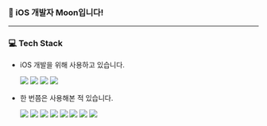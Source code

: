 ### 👋 iOS 개발자 Moon입니다!

---
### 💻 Tech Stack
- iOS 개발을 위해 사용하고 있습니다.

  ![](https://img.shields.io/badge/Swift-F05138?style=for-the-badge&logo=swift&logoColor=white)
  ![](https://img.shields.io/badge/Git-F05032?style=for-the-badge&logo=git&logoColor=white)
  ![](https://img.shields.io/badge/GitHub-181717?style=for-the-badge&logo=github&logoColor=white)
  ![](https://img.shields.io/badge/JSON-000000?style=for-the-badge&logo=json&logoColor=white)

- 한 번쯤은 사용해본 적 있습니다.

  ![](https://img.shields.io/badge/Kotlin-7F52FF?style=for-the-badge&logo=kotlin&logoColor=white)
  ![](https://img.shields.io/badge/Python-3776AB?style=for-the-badge&logo=python&logoColor=white)
  ![](https://img.shields.io/badge/C++-00599C?style=for-the-badge&logo=cplusplus&logoColor=white)
  ![](https://img.shields.io/badge/C-A8B9CC?style=for-the-badge&logo=c&logoColor=white)
  ![](https://img.shields.io/badge/JAVA-yellow?style=for-the-badge)
  ![](https://img.shields.io/badge/SQLite-3776AB?style=for-the-badge&logo=sqlite&logoColor=white)
  ![](https://img.shields.io/badge/HTML5-E34F26?style=for-the-badge&logo=html5&logoColor=white)
  ![](https://img.shields.io/badge/CSS3-1572B6?style=for-the-badge&logo=css3&logoColor=white)




<!--
**hojun-jo/hojun-jo** is a ✨ _special_ ✨ repository because its `README.md` (this file) appears on your GitHub profile.

Here are some ideas to get you started:

- 🔭 I’m currently working on ...
- 🌱 I’m currently learning ...
- 👯 I’m looking to collaborate on ...
- 🤔 I’m looking for help with ...
- 💬 Ask me about ...
- 📫 How to reach me: ...
- 😄 Pronouns: ...
- ⚡ Fun fact: ...
-->
